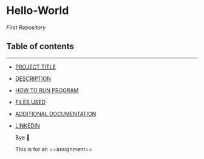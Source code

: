 # Hello-World
*First Repository* 

## Table of contents
---
- [PROJECT TITLE](#Project-Title)
- [DESCRIPTION](#Description)
- [HOW TO RUN PROGRAM](#How-to-run-program)
- [FILES USED](#files-used)
- [ADDITIONAL DOCUMENTATION](#Additional-documentation)
- [LINKEDIN](www.linkedin.com/in/ella-erwin1)

  Bye :wave:

  This is for an ==assignment== 

 
